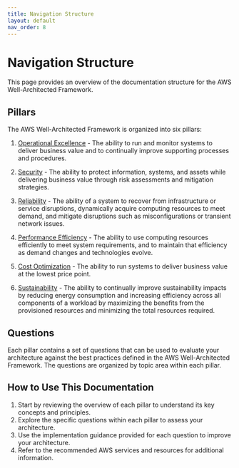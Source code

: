 ```yaml
---
title: Navigation Structure
layout: default
nav_order: 8
---
```


# Navigation Structure

This page provides an overview of the documentation structure for the AWS Well-Architected Framework.

## Pillars

The AWS Well-Architected Framework is organized into six pillars:

1. [Operational Excellence](/docs/operational-excellence/) - The ability to run and monitor systems to deliver business value and to continually improve supporting processes and procedures.

2. [Security](/docs/security/) - The ability to protect information, systems, and assets while delivering business value through risk assessments and mitigation strategies.

3. [Reliability](/docs/reliability/) - The ability of a system to recover from infrastructure or service disruptions, dynamically acquire computing resources to meet demand, and mitigate disruptions such as misconfigurations or transient network issues.

4. [Performance Efficiency](/docs/performance-efficiency/) - The ability to use computing resources efficiently to meet system requirements, and to maintain that efficiency as demand changes and technologies evolve.

5. [Cost Optimization](/docs/cost-optimization/) - The ability to run systems to deliver business value at the lowest price point.

6. [Sustainability](/docs/sustainability/) - The ability to continually improve sustainability impacts by reducing energy consumption and increasing efficiency across all components of a workload by maximizing the benefits from the provisioned resources and minimizing the total resources required.

## Questions

Each pillar contains a set of questions that can be used to evaluate your architecture against the best practices defined in the AWS Well-Architected Framework. The questions are organized by topic area within each pillar.

## How to Use This Documentation

1. Start by reviewing the overview of each pillar to understand its key concepts and principles.
2. Explore the specific questions within each pillar to assess your architecture.
3. Use the implementation guidance provided for each question to improve your architecture.
4. Refer to the recommended AWS services and resources for additional information.
